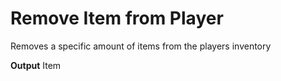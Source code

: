 # Remove Item from Player

Removes a specific amount of items from the players inventory
<br>

**Output**
Item
<br>
